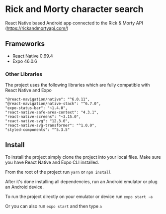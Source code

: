
# Rick and Morty character search

React Native based Android app connected to the Rick & Morty API (https://rickandmortyapi.com/)

## Frameworks
- React Native 0.69.4
- Expo 46.0.6

### Other Libraries
The project uses the following libraries which are fully compatible with React Native and Expo

    "@react-navigation/native": "^6.0.11",
    "@react-navigation/native-stack": "^6.7.0",
    "expo-status-bar": "~1.4.0",
    "react-native-safe-area-context": "4.3.1",
    "react-native-screens": "~3.15.0",
    "react-native-svg": "12.3.0",
    "react-native-svg-transformer": "^1.0.0",
    "styled-components": "^5.3.5"

## Install
To install the project simply clone the project into your local files. Make sure you have React Native and Expo CLI installed.

From the root of the project run
``yarn``
or
``npm install``

After it's done installing all dependencies, run an Android emulator or plug an Android device.


To run the project directly on your emulator or device run ``expo start -a``

Or you can also run ``expo start`` and then type ``a``